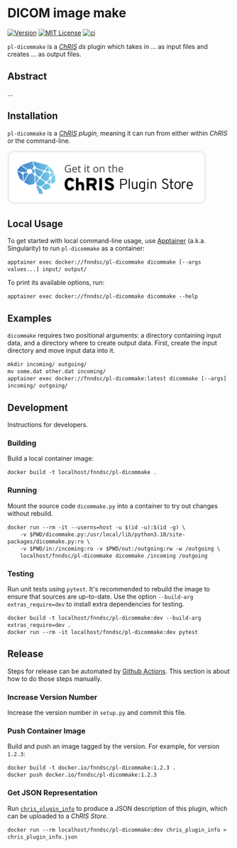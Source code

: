 # DICOM image make

[![Version](https://img.shields.io/docker/v/fnndsc/pl-dicommake?sort=semver)](https://hub.docker.com/r/fnndsc/pl-dicommake)
[![MIT License](https://img.shields.io/github/license/fnndsc/pl-dicommake)](https://github.com/FNNDSC/pl-dicommake/blob/main/LICENSE)
[![ci](https://github.com/FNNDSC/pl-dicommake/actions/workflows/ci.yml/badge.svg)](https://github.com/FNNDSC/pl-dicommake/actions/workflows/ci.yml)

`pl-dicommake` is a [_ChRIS_](https://chrisproject.org/)
_ds_ plugin which takes in ...  as input files and
creates ... as output files.

## Abstract

...

## Installation

`pl-dicommake` is a _[ChRIS](https://chrisproject.org/) plugin_, meaning it can
run from either within _ChRIS_ or the command-line.

[![Get it from chrisstore.co](https://raw.githubusercontent.com/FNNDSC/ChRIS_store_ui/963938c241636e4c3dc4753ee1327f56cb82d8b5/src/assets/public/badges/light.svg)](https://chrisstore.co/plugin/pl-dicommake)

## Local Usage

To get started with local command-line usage, use [Apptainer](https://apptainer.org/)
(a.k.a. Singularity) to run `pl-dicommake` as a container:

```shell
apptainer exec docker://fnndsc/pl-dicommake dicommake [--args values...] input/ output/
```

To print its available options, run:

```shell
apptainer exec docker://fnndsc/pl-dicommake dicommake --help
```

## Examples

`dicommake` requires two positional arguments: a directory containing
input data, and a directory where to create output data.
First, create the input directory and move input data into it.

```shell
mkdir incoming/ outgoing/
mv some.dat other.dat incoming/
apptainer exec docker://fnndsc/pl-dicommake:latest dicommake [--args] incoming/ outgoing/
```

## Development

Instructions for developers.

### Building

Build a local container image:

```shell
docker build -t localhost/fnndsc/pl-dicommake .
```

### Running

Mount the source code `dicommake.py` into a container to try out changes without rebuild.

```shell
docker run --rm -it --userns=host -u $(id -u):$(id -g) \
    -v $PWD/dicommake.py:/usr/local/lib/python3.10/site-packages/dicommake.py:ro \
    -v $PWD/in:/incoming:ro -v $PWD/out:/outgoing:rw -w /outgoing \
    localhost/fnndsc/pl-dicommake dicommake /incoming /outgoing
```

### Testing

Run unit tests using `pytest`.
It's recommended to rebuild the image to ensure that sources are up-to-date.
Use the option `--build-arg extras_require=dev` to install extra dependencies for testing.

```shell
docker build -t localhost/fnndsc/pl-dicommake:dev --build-arg extras_require=dev .
docker run --rm -it localhost/fnndsc/pl-dicommake:dev pytest
```

## Release

Steps for release can be automated by [Github Actions](.github/workflows/ci.yml).
This section is about how to do those steps manually.

### Increase Version Number

Increase the version number in `setup.py` and commit this file.

### Push Container Image

Build and push an image tagged by the version. For example, for version `1.2.3`:

```
docker build -t docker.io/fnndsc/pl-dicommake:1.2.3 .
docker push docker.io/fnndsc/pl-dicommake:1.2.3
```

### Get JSON Representation

Run [`chris_plugin_info`](https://github.com/FNNDSC/chris_plugin#usage)
to produce a JSON description of this plugin, which can be uploaded to a _ChRIS Store_.

```shell
docker run --rm localhost/fnndsc/pl-dicommake:dev chris_plugin_info > chris_plugin_info.json
```

